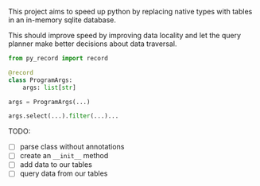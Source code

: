 This project aims to speed up python by replacing native types with tables in an in-memory sqlite database.

This should improve speed by improving data locality and let the query planner make better decisions about data traversal.

```python
from py_record import record

@record
class ProgramArgs:
    args: list[str]

args = ProgramArgs(...)

args.select(...).filter(...)...
```

TODO:
 - [ ] parse class without annotations
 - [ ] create an `__init__` method
 - [ ] add data to our tables
 - [ ] query data from our tables
